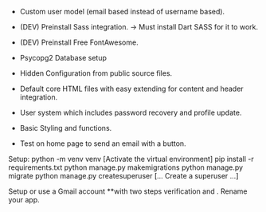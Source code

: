 - Custom user model (email based instead of username based).
- (DEV) Preinstall Sass integration.
-> Must install Dart SASS for it to work.
- (DEV) Preinstall Free FontAwesome.
- Psycopg2 Database setup
- Hidden Configuration from public source files.
- Default core HTML files with easy extending for content and header integration.
- User system which includes password recovery and profile update.
- Basic Styling and functions. 

- Test on home page to send an email with a button.


Setup:
python -m venv venv
[Activate the virtual environment]
pip install -r requirements.txt
python manage.py makemigrations
python manage.py migrate
python manage.py createsuperuser [... Create a superuser ...]

Setup or use a Gmail account **with two steps verification and .
Rename your app.